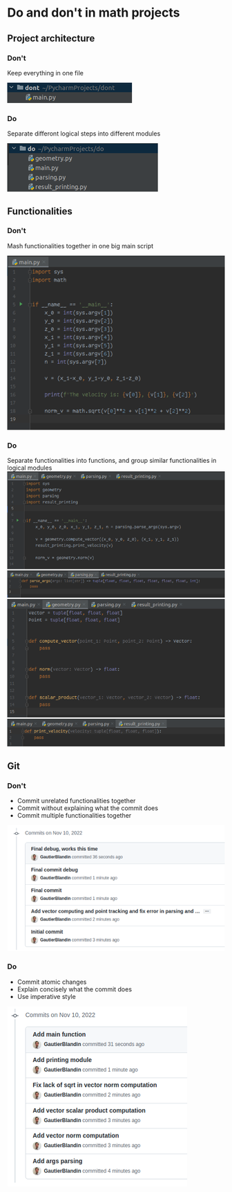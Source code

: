 # Do and don't in math projects
## Project architecture
### Don't
Keep everything in one file

![dont architecture](images/architecture/dont.png)
### Do
Separate differont logical steps into different modules

![do architecture](images/architecture/do.png)

## Functionalities

### Don't

Mash functionalities together in one big main script

![dont functions](images/functions/dont.png)
### Do
Separate functionalities into functions, and group similar functionalities in logical modules
![do_main](images/functions/do_main.png)
![do_parsing](images/functions/do_parsing.png)
![do_geometry](images/functions/do_geometry.png)
![do_result_printing](images/functions/do_result_printing.png)

## Git

### Don't
- Commit unrelated functionalities together
- Commit without explaining what the commit does
- Commit multiple functionalities together

![dont_git](images/git/dont.png)

### Do
- Commit atomic changes
- Explain concisely what the commit does
- Use imperative style

![do_git](images/git/do.png)